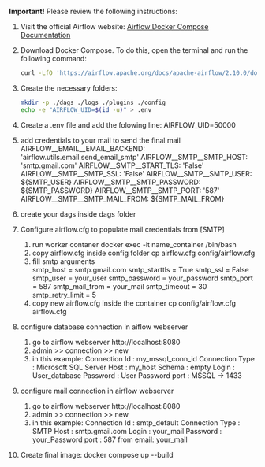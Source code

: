 
**Important!** Please review the following instructions:

1. Visit the official Airflow website:
   [Airflow Docker Compose Documentation](https://airflow.apache.org/docs/apache-airflow/stable/howto/docker-compose/index.html)

2. Download Docker Compose. To do this, open the terminal and run the following command:
   ```bash
   curl -LfO 'https://airflow.apache.org/docs/apache-airflow/2.10.0/docker-compose.yaml' 

3. Create the necessary folders:
    ```bash
    mkdir -p ./dags ./logs ./plugins ./config
    echo -e "AIRFLOW_UID=$(id -u)" > .env

4. Create a .env file and add the folowing line:
    AIRFLOW_UID=50000

5. add credentials to your mail to send the final mail 
    AIRFLOW__EMAIL__EMAIL_BACKEND: 'airflow.utils.email.send_email_smtp'
    AIRFLOW__SMTP__SMTP_HOST: 'smtp.gmail.com'
    AIRFLOW__SMTP__START_TLS: 'False'
    AIRFLOW__SMTP__SMTP_SSL: 'False'
    AIRFLOW__SMTP__SMTP_USER: ${SMTP_USER}
    AIRFLOW__SMTP__SMTP_PASSWORD: ${SMTP_PASSWORD}
    AIRFLOW__SMTP__SMTP_PORT: '587'
    AIRFLOW__SMTP__SMTP_MAIL_FROM: ${SMTP_MAIL_FROM}

6. create your dags inside dags folder

7. Configure airflow.cfg to populate mail credentials from [SMTP] 
    1. run worker contaner docker exec -it name_container /bin/bash 
    2. copy airflow.cfg inside config folder
        cp airflow.cfg config/airflow.cfg
    3. fill smtp arguments       
        smtp_host = smtp.gmail.com
        smtp_starttls = True
        smtp_ssl = False
        smtp_user = your_user
        smtp_password = your_password
        smtp_port = 587
        smtp_mail_from = your_mail
        smtp_timeout = 30
        smtp_retry_limit = 5
    4. copy new airflow.cfg inside the container
        cp config/airflow.cfg airflow.cfg 

8. configure database connection in aiflow webserver 
    1. go to airflow webserver http://localhost:8080
    2. admin >> connection >> new
    3. in this example:
        Connection Id : my_mssql_conn_id
        Connection Type : Microsoft SQL Server
        Host  : my_host 
        Schema : empty
        Login : User_database
        Password : User Password
        port : MSSQL -> 1433

9. configure mail connection in airflow webserver 
    1. go to airflow webserver http://localhost:8080
    2. admin >> connection >> new
    3. in this example:
        Connection Id : smtp_default
        Connection Type : SMTP
        Host  : smtp.gmail.com 
        Login : your_mail
        Password : your_Password
        port : 587
        from email: your_mail

10. Create final image:
    docker compose up --build

